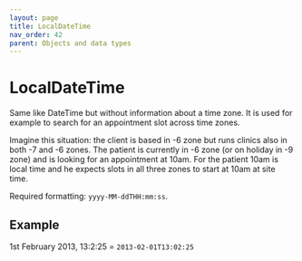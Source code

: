 ```yaml
---
layout: page
title: LocalDateTime
nav_order: 42
parent: Objects and data types
---
```


# LocalDateTime

Same like DateTime but without information about a time zone. It is used for example to search for an appointment slot across time zones.

Imagine this situation: the client is based in -6 zone but runs clinics also in both -7 and -6 zones. The patient is currently in -6 zone (or on holiday in -9 zone) and is looking for an appointment at 10am. For the patient 10am is local time and he expects slots in all three zones to start at 10am at site time.

Required formatting: `yyyy-MM-ddTHH:mm:ss`.

## Example

1st February 2013, 13:2:25 = `2013-02-01T13:02:25`
